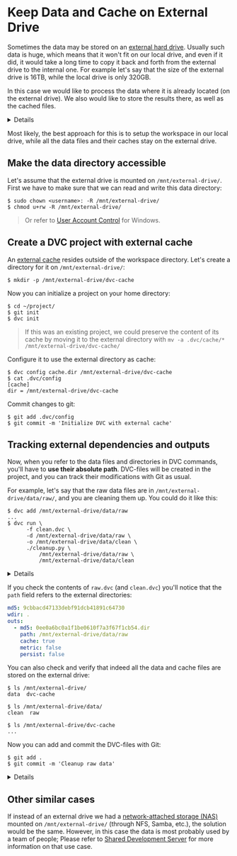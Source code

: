 # Keep Data and Cache on External Drive

Sometimes the data may be stored on an
[external hard drive](https://whatis.techtarget.com/definition/external-hard-drive).
Usually such data is huge, which means that it won't fit on our local drive, and
even if it did, it would take a long time to copy it back and forth from the
external drive to the internal one. For example let's say that the size of the
external drive is 16TB, while the local drive is only 320GB.

In this case we would like to process the data where it is already located (on
the external drive). We also would like to store the results there, as well as
the <abbr>cached</abbr> files.

<details>

### A simple approach: initialize the workspace on the external drive itself

The easiest way to do this would be to initialize the workspace on the external
drive itself. If we assume that the external drive is mounted on
`/mnt/external-drive/` and the data is on `/mnt/external-drive/data/raw`, then
it could be done like this:

```dvc
$ cd /mnt/external-drive/
$ git init
$ dvc init
$ dvc add data/raw
...
```

But often this is not possible (or preferable). Another solution is described in
the rest of this page.

</details>

Most likely, the best approach for this is to setup the <abbr>workspace</abbr>
in our local drive, while all the data files and their caches stay on the
external drive.

## Make the data directory accessible

Let's assume that the external drive is mounted on `/mnt/external-drive/`. First
we have to make sure that we can read and write this data directory:

```dvc
$ sudo chown <username>: -R /mnt/external-drive/
$ chmod u+rw -R /mnt/external-drive/
```

> Or refer to
> [User Account Control](https://docs.microsoft.com/en-us/windows/security/identity-protection/user-account-control/user-account-control-overview)
> for Windows.

## Create a DVC project with external cache

An [external cache](/doc/user-guide/managing-external-data) resides outside of
the workspace directory. Let's create a directory for it on
`/mnt/external-drive/`:

```dvc
$ mkdir -p /mnt/external-drive/dvc-cache
```

Now you can initialize a <abbr>project</abbr> on your home directory:

```dvc
$ cd ~/project/
$ git init
$ dvc init
```

> If this was an existing project, we could preserve the content of its cache by
> moving it to the external directory with
> `mv -a .dvc/cache/* /mnt/external-drive/dvc-cache/`

Configure it to use the external directory as <abbr>cache</abbr>:

```dvc
$ dvc config cache.dir /mnt/external-drive/dvc-cache
$ cat .dvc/config
[cache]
dir = /mnt/external-drive/dvc-cache
```

Commit changes to git:

```dvc
$ git add .dvc/config
$ git commit -m 'Initialize DVC with external cache'
```

## Tracking external dependencies and outputs

Now, when you refer to the data files and directories in DVC commands, you'll
have to **use their absolute path**. <abbr>DVC-files</abbr> will be created in
the <abbr>project</abbr>, and you can track their modifications with Git as
usual.

For example, let's say that the raw data files are in
`/mnt/external-drive/data/raw/`, and you are cleaning them up. You could do it
like this:

```dvc
$ dvc add /mnt/external-drive/data/raw
...
$ dvc run \
      -f clean.dvc \
      -d /mnt/external-drive/data/raw \
      -o /mnt/external-drive/data/clean \
      ./cleanup.py \
          /mnt/external-drive/data/raw \
          /mnt/external-drive/data/clean
```

<details>

### Tip: use an environment variable for the data path

In a real life situation you may want to declare an environment variable like
`DATA=/mnt/external-drive/data`, in order to shorten the command lines:

```dvc
$ dvc add $DATA/raw
...
$ dvc run -f clean.dvc -d $DATA/raw -o $DATA/clean \
          ./cleanup.py $DATA/raw $DATA/clean
```

</details>

If you check the contents of `raw.dvc` (and `clean.dvc`) you'll notice that the
`path` field refers to the external directories:

```yaml
md5: 9cbbacd47133debf91dcb41891c64730
wdir: .
outs:
  - md5: 0ee0a6bc0a1f1be0610f7a3f67f1cb54.dir
    path: /mnt/external-drive/data/raw
    cache: true
    metric: false
    persist: false
```

You can also check and verify that indeed all the data and cache files are
stored on the external drive:

```dvc
$ ls /mnt/external-drive/
data  dvc-cache

$ ls /mnt/external-drive/data/
clean  raw

$ ls /mnt/external-drive/dvc-cache
...
```

Now you can add and commit the DVC-files with Git:

```dvc
$ git add .
$ git commit -m 'Cleanup raw data'
```

<details>

### Optimizing data management

Since we're talking about large data, it's worth spending some time to
understand how DVC can
[optimize data management](/doc/user-guide/large-dataset-optimization), so that
it does not create unnecessary copies of large data.

In short, if your external drive is formatted with XFS, Btrfs, ZFS, or any other
file system that supports _reflinks_, DVC will automatically use the most
efficient way of handling large datasets, without custom configuration.

If reflinks are not available, then you should consider setting the cache type
to _symlink_ or _hardlink_, like this:

```dvc
$ dvc config cache.type "reflink,symlink,hardlink,copy"
$ dvc config cache.protected true
```

However this implies that, for data files that are added to the project with
`dvc add <datafile>`, you may need to run `dvc unprotect <datafile>` before
modifying them. For more details, refer to `dvc unprotect`.

</details>

## Other similar cases

If instead of an external drive we had a
[network-attached storage (NAS)](https://searchstorage.techtarget.com/definition/network-attached-storage)
mounted on `/mnt/external-drive/` (through NFS, Samba, etc.), the solution would
be the same. However, in this case the data is most probably used by a team of
people; Please refer to
[Shared Development Server](/doc/use-cases/shared-development-server) for more
information on that use case.
